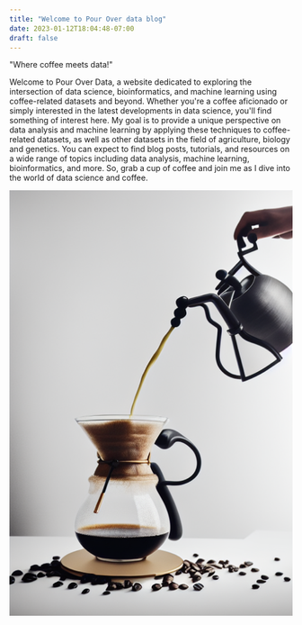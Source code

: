 ```yaml
---
title: "Welcome to Pour Over data blog"
date: 2023-01-12T18:04:48-07:00
draft: false
---
```



"Where coffee meets data!" 





Welcome to Pour Over Data, a website dedicated to exploring the intersection of data science, bioinformatics, and machine learning using coffee-related datasets and beyond. Whether you're a coffee aficionado or simply interested in the latest developments in data science, you'll find something of interest here. My goal is to provide a unique perspective on data analysis and machine learning by applying these techniques to coffee-related datasets, as well as other datasets in the field of agriculture, biology and genetics. You can expect to find blog posts, tutorials, and resources on a wide range of topics including data analysis, machine learning, bioinformatics, and more. So, grab a cup of coffee and join me as I dive into the world of data science and coffee.


![pour_over_coffee](../../images/pour-over-data-data-filtering-coffee-342659152.png 'coffee')
